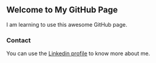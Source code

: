 ## Welcome to My GitHub Page
I am learning to use this awesome GitHub page.
### Contact

You can use the [Linkedin profile](https://www.linkedin.com/in/yaduraj) to know more about me.
